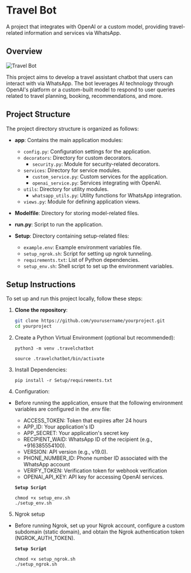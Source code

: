 # Travel Bot

A project that integrates with OpenAI or a custom model, providing travel-related information and services via WhatsApp.

## Overview

![Travel Bot](path_to_your_image.png)

This project aims to develop a travel assistant chatbot that users can interact with via WhatsApp. The bot leverages AI technology through OpenAI's platform or a custom-built model to respond to user queries related to travel planning, booking, recommendations, and more.

## Project Structure

The project directory structure is organized as follows:


- **app**: Contains the main application modules:
  - `config.py`: Configuration settings for the application.
  - `decorators`: Directory for custom decorators.
    - `security.py`: Module for security-related decorators.
  - `services`: Directory for service modules.
    - `custom_service.py`: Custom services for the application.
    - `openai_service.py`: Services integrating with OpenAI.
  - `utils`: Directory for utility modules.
    - `whatsapp_utils.py`: Utility functions for WhatsApp integration.
  - `views.py`: Module for defining application views.

- **Modelfile**: Directory for storing model-related files.

- **run.py**: Script to run the application.

- **Setup**: Directory containing setup-related files:
  - `example.env`: Example environment variables file.
  - `setup_ngrok.sh`: Script for setting up ngrok tunneling.
  - `requirements.txt`: List of Python dependencies.
  - `setup_env.sh`: Shell script to set up the environment variables.

## Setup Instructions

To set up and run this project locally, follow these steps:

1. **Clone the repository**:
   ```bash
   git clone https://github.com/yourusername/yourproject.git
   cd yourproject
   ```
2. Create a Python Virtual Environment (optional but recommended):
   ```
   python3 -m venv .travelchatbot
   
   source .travelchatbot/bin/activate
   ```
3. Install Dependencies:
   ```
   pip install -r Setup/requirements.txt
   ```
4. Configuration:
   
- Before running the application, ensure that the following environment variables are configured in the .env file:

    - ACCESS_TOKEN: Token that expires after 24 hours 
    - APP_ID: Your application's ID
    - APP_SECRET: Your application's secret key 
    - RECIPIENT_WAID: WhatsApp ID of the recipient (e.g., +916385554100).
    - VERSION: API version (e.g., v19.0).
    - PHONE_NUMBER_ID: Phone number ID associated with the WhatsApp account 
    - VERIFY_TOKEN: Verification token for webhook verification 
    - OPENAI_API_KEY: API key for accessing OpenAI services.
  
  **`Setup Script`**
   ```
   chmod +x setup_env.sh
   ./setup_env.sh
   ```
5. Ngrok setup
- Before running Ngrok, set up your Ngrok account, configure a custom subdomain (static domain), and obtain the Ngrok authentication token (NGROK_AUTH_TOKEN).
  
   **`Setup Script`**
   ```
   chmod +x setup_ngrok.sh
   ./setup_ngrok.sh
   ``` 

